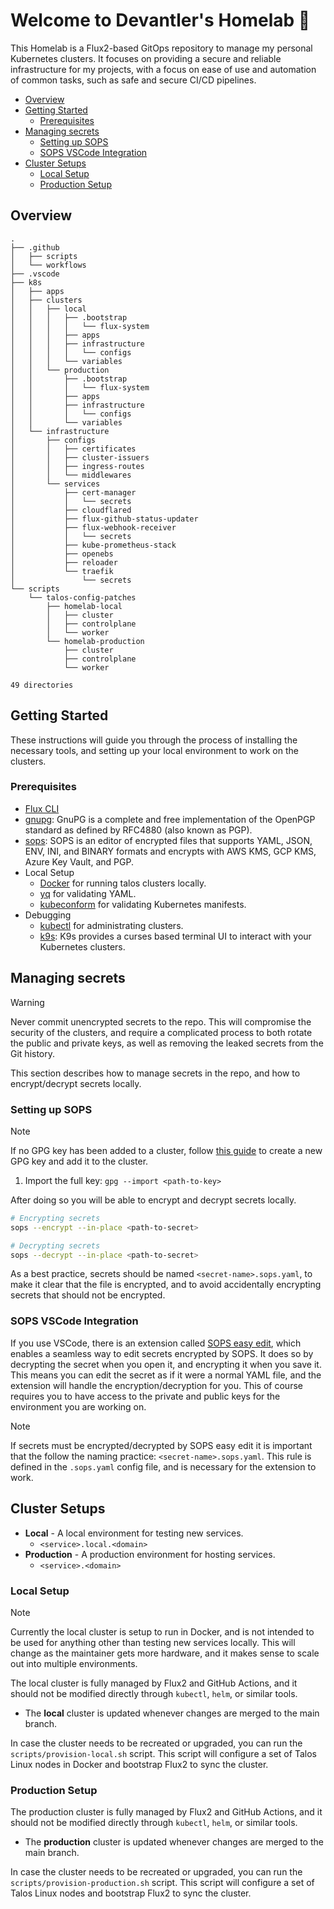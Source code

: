 # Welcome to Devantler's Homelab 🚀

This Homelab is a Flux2-based GitOps repository to manage my personal Kubernetes clusters. It focuses on providing a secure and reliable infrastructure for my projects, with a focus on ease of use and automation of common tasks, such as safe and secure CI/CD pipelines.

- [Overview](#overview)
- [Getting Started](#getting-started)
  - [Prerequisites](#prerequisites)
- [Managing secrets](#managing-secrets)
  - [Setting up SOPS](#setting-up-sops)
  - [SOPS VSCode Integration](#sops-vscode-integration)
- [Cluster Setups](#cluster-setups)
  - [Local Setup](#local-setup)
  - [Production Setup](#production-setup)

## Overview

<!-- readme-tree start -->
```
.
├── .github
│   ├── scripts
│   └── workflows
├── .vscode
├── k8s
│   ├── apps
│   ├── clusters
│   │   ├── local
│   │   │   ├── .bootstrap
│   │   │   │   └── flux-system
│   │   │   ├── apps
│   │   │   ├── infrastructure
│   │   │   │   └── configs
│   │   │   └── variables
│   │   └── production
│   │       ├── .bootstrap
│   │       │   └── flux-system
│   │       ├── apps
│   │       ├── infrastructure
│   │       │   └── configs
│   │       └── variables
│   └── infrastructure
│       ├── configs
│       │   ├── certificates
│       │   ├── cluster-issuers
│       │   ├── ingress-routes
│       │   └── middlewares
│       └── services
│           ├── cert-manager
│           │   └── secrets
│           ├── cloudflared
│           ├── flux-github-status-updater
│           ├── flux-webhook-receiver
│           │   └── secrets
│           ├── kube-prometheus-stack
│           ├── openebs
│           ├── reloader
│           └── traefik
│               └── secrets
└── scripts
    └── talos-config-patches
        ├── homelab-local
        │   ├── cluster
        │   ├── controlplane
        │   └── worker
        └── homelab-production
            ├── cluster
            ├── controlplane
            └── worker

49 directories
```
<!-- readme-tree end -->

## Getting Started

These instructions will guide you through the process of installing the necessary tools, and setting up your local environment to work on the clusters.

### Prerequisites

- [Flux CLI](https://fluxcd.io/docs/installation/#install-the-flux-cli)
- [gnupg](https://gnupg.org/download/index.html): GnuPG is a complete and free implementation of the OpenPGP standard as defined by RFC4880 (also known as PGP).
- [sops](https://github.com/getsops/sops): SOPS is an editor of encrypted files that supports YAML, JSON, ENV, INI, and BINARY formats and encrypts with AWS KMS, GCP KMS, Azure Key Vault, and PGP.
- Local Setup
  - [Docker](https://docs.docker.com/get-docker/) for running talos clusters locally.
  - [yq](https://github.com/mikefarah/yq) for validating YAML.
  - [kubeconform](https://github.com/yannh/kubeconform) for validating Kubernetes manifests.
- Debugging
  - [kubectl](https://kubernetes.io/docs/tasks/tools/install-kubectl/) for administrating clusters.
  - [k9s](https://k9scli.io): K9s provides a curses based terminal UI to interact with your Kubernetes clusters.

## Managing secrets

> [!WARNING]
> Never commit unencrypted secrets to the repo. This will compromise the security of the clusters, and require a complicated process to both rotate the public and private keys, as well as removing the leaked secrets from the Git history.

This section describes how to manage secrets in the repo, and how to encrypt/decrypt secrets locally.

### Setting up SOPS

> [!NOTE]
> If no GPG key has been added to a cluster, follow [this guide](https://fluxcd.io/flux/guides/mozilla-sops/) to create a new GPG key and add it to the cluster.

1. Import the full key: `gpg --import <path-to-key>`

After doing so you will be able to encrypt and decrypt secrets locally.

```bash
# Encrypting secrets
sops --encrypt --in-place <path-to-secret>

# Decrypting secrets
sops --decrypt --in-place <path-to-secret>
```

As a best practice, secrets should be named `<secret-name>.sops.yaml`, to make it clear that the file is encrypted, and to avoid accidentally encrypting secrets that should not be encrypted.

### SOPS VSCode Integration

If you use VSCode, there is an extension called [SOPS easy edit]([ShipitSmarter.sops-edit](https://marketplace.visualstudio.com/items?itemName=ShipitSmarter.sops-edit)), which enables a seamless way to edit secrets encrypted by SOPS. It does so by decrypting the secret when you open it, and encrypting it when you save it. This means you can edit the secret as if it were a normal YAML file, and the extension will handle the encryption/decryption for you. This of course requires you to have access to the private and public keys for the environment you are working on.

> [!NOTE]
> If secrets must be encrypted/decrypted by SOPS easy edit it is important that the follow the naming practice: `<secret-name>.sops.yaml`. This rule is defined in the `.sops.yaml` config file, and is necessary for the extension to work.

## Cluster Setups

- **Local** - A local environment for testing new services.
  - `<service>.local.<domain>`
- **Production** - A production environment for hosting services.
  - `<service>.<domain>`

### Local Setup

> [!NOTE]
> Currently the local cluster is setup to run in Docker, and is not intended to be used for anything other than testing new services locally. This will change as the maintainer gets more hardware, and it makes sense to scale out into multiple environments.

The local cluster is fully managed by Flux2 and GitHub Actions, and it should not be modified directly through `kubectl`, `helm`, or similar tools.

- The **local** cluster is updated whenever changes are merged to the main branch.

In case the cluster needs to be recreated or upgraded, you can run the `scripts/provision-local.sh` script. This script will configure a set of Talos Linux nodes in Docker and bootstrap Flux2 to sync the cluster.

### Production Setup

The production cluster is fully managed by Flux2 and GitHub Actions, and it should not be modified directly through `kubectl`, `helm`, or similar tools.

- The **production** cluster is updated whenever changes are merged to the main branch.

In case the cluster needs to be recreated or upgraded, you can run the `scripts/provision-production.sh` script. This script will configure a set of Talos Linux nodes and bootstrap Flux2 to sync the cluster.
